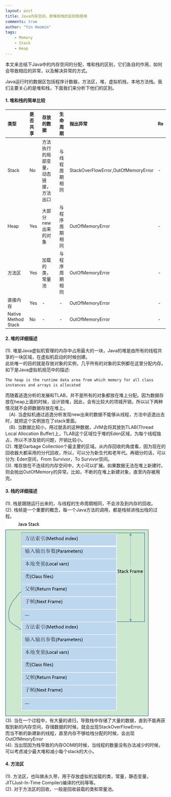 ```yaml
---
layout: post
title: Java内存空间，即堆和栈的区别和使用
comments: true
author: "Yin Haomin"
tags:
    - Memory
    - Stack
    - Heap
---
```


本文来总结下Java中的内存空间的分配，堆和栈的区别，它们各自的作用，如何会导致相应的异常，以及解决异常的方式。<br>

Java运行时的数据区包括程序计数器，方法区，堆，虚拟机栈，本地方法栈。我们主要关心的是堆和栈，下面我们来分析下他们的区别。<br>

#### 1. 堆和栈的简单比较

|类型|是否共享|存放的数据|生命周期|抛出异常|Re|
|:-------|:-------|:-------|:-------|:-------|:-------|
|Stack|No|方法执行的局部变量，动态链接，方法出口|与线程周期相同|StackOverFlowError,OutOfMemoryError|-|
|Heap|Yes|大部分new出来的对象|与程序周期相同|OutOfMemoryError|-|
|方法区|Yes|加载的类，常量池|与程序周期相同|OutOfMemoryError|-|
|直接内存|Yes|-|-|OutOfMemoryError|-|
|Native Method Stack|No|-|-|OutOfMemoryError|-|

#### 2. 堆的详细描述
(1). 堆是Java虚拟机管理的内存中占用最大的一块，Java的堆是由所有的线程共享的一块区域，在虚拟机启动的时候创建。<br>此处唯一的目的就是存放对象的实例，几乎所有的对象的实例都在这里分配内存。如下是Java虚拟机规范中的描述: <br>

```
The heap is the runtime data area from which memory for all class instances and arrays is allocated
```
而随着逃逸分析的发展和TLAB，并不是所有的对象都放在堆上分配。因为数据存放在heap上面的时候，设计锁堆，因此，会有比较大的项城开销，所以以下两种情况就不会把数据存放在堆上。<br>
    (A). 当虚拟机通过逃逸分析发现new出来的数据不能够从线程，方法中逃逸出去时，就把这个实例放在了stack里面。<br>
    (B). 当数据比较小，用过就丢的这种数据，JVM会将其放到TLAB(Thread Local Allocation Buffer)上，TLAB这个区域位于堆的Eden区域，为每个线程独占，所以不涉及锁的问题，开销比较小。<br>
(2). 堆是Garbage Collection个最主要的区域。从内存回收的角度看，因为现在的回收器大都采用的分代回收，所以，可以分为新生代和老年代。再细分的话，可以分为: Eden空间，From Survivor，To Survivor空间。<br>
(3). 堆存放在不连续的内存空间中，大小可以扩展。如果数据无法在堆上新建时，则会抛出OutOfMemory的异常。比如，不断的在堆上新建对象，直至内存被用完。<br>

#### 3. 栈的详细描述
(1). 栈是跟随运行出来的，与线程的生命周期相同，不会涉及到内存的回收。<br>
(2). 栈帧是一个重要的概念，每一个Java方法的调用，都是栈帧进栈出栈的过程。<br>
![gras](/images/stackheap/JVM栈和栈帧1.png)<br>
(3). 当在一个过程中，有大量的递归，导致栈中存储了大量的数据，直到不能再获取到新的内存空间，存储数据的时候，就会出现StackOverFlowError。<br>而当不断的新建新的线程，直至内存不够给栈分配的时候，会出现OutOfMmoryError<br>
(4). 当出现因为栈导致的内存OOM的时候，当线程的数量没有办法减少的时候，可以考虑减少最大堆和减小每个stack的大小。

#### 4. 方法区
(1). 方法区，也叫做永久带，用于存放虚拟机加载的类，常量，静态变量，JIT(Just-In-Time Compiler)编译的代码等等。<br>
(2). 对于方法区的回收，一般是回收装载的类和常量池。<br>
